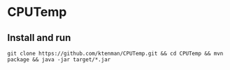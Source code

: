 # CPUTemp
## Install and run
```shell
git clone https://github.com/ktenman/CPUTemp.git && cd CPUTemp && mvn package && java -jar target/*.jar
```
